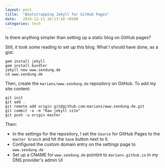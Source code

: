 ```yaml
---
layout: post
title:  "Bootstrapping Jekyll for GitHub Pages"
date:   2016-12-11 10:13:10 +0100
categories: tech
---
```


Is there anything simpler than setting up a static blog on GitHub pages?

Still, it took some reading to set up this blog. What I should have done, as a gist:

```nohighlight
gem install jekyll
gem install bundler
jekyll new www.sendung.de
cd www.sendung.de
```

Then, create the `marians/www.sendung.de` repository on GitHub. To add my site content:

```nohighlight
git init
git add .
git remote add origin git@github.com:marians/www.sendung.de.git
git commit -a -m "Raw jekyll site"
git push -u origin master
```

Then:

- In the settings for the repository, I set the `Source` for GitHub Pages to the `master branch` and hit the `Save` button next to it.
- Configured the custom domain entry on the settings page to `www.sendung.de`
- Set up a CNAME for `www.sendung.de` pointint to `marians.github.io` in my DNS provider's admin UI

